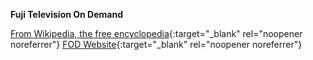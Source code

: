 **Fuji Television On Demand**<br>

[From Wikipedia, the free encyclopedia](https://en.wikipedia.org/wiki/Fuji_Television){:target="_blank" rel="noopener noreferrer"}
[FOD Website](https://fod-sp.fujitv.co.jp){:target="_blank" rel="noopener noreferrer"}
